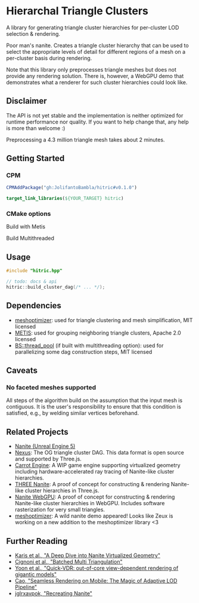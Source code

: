 # Hierarchal Triangle Clusters

A library for generating triangle cluster hierarchies for per-cluster LOD selection & rendering.

Poor man's nanite. Creates a triangle cluster hierarchy that can be used to select the appropriate levels of detail for different regions of a mesh on a per-cluster basis during rendering.

Note that this library only preprocesses triangle meshes but does not provide any rendering solution. There is, however, a WebGPU demo that demonstrates what a renderer for such cluster hierarchies could look like.

## Disclaimer

The API is not yet stable and the implementation is neither optimized for runtime performance nor quality.
If you want to help change that, any help is more than welcome :)

Preprocessing a 4.3 million triangle mesh takes about 2 minutes.

## Getting Started

### CPM

```cmake
CPMAddPackage("gh:JolifantoBambla/hitric#v0.1.0")

target_link_libraries(${YOUR_TARGET} hitric)
```

### CMake options

Build with Metis

Build Multithreaded

## Usage

```cpp
#include "hitric.hpp"

// todo: docs & api
hitric::build_cluster_dag(/* ... */);
```


## Dependencies

 - [meshoptimizer](https://github.com/zeux/meshoptimizer): used for triangle clustering and mesh simplification, MIT licensed
 - [METIS](https://github.com/KarypisLab/METIS): used for grouping neighboring triangle clusters, Apache 2.0 licensed
 - [BS::thread_pool](https://github.com/bshoshany/thread-pool) (if built with multithreading option): used for parallelizing some dag construction steps, MIT licensed

## Caveats

### No faceted meshes supported

All steps of the algorithm build on the assumption that the input mesh is contiguous. It is the user's responsibility to ensure that this condition is satisfied, e.g., by welding similar vertices beforehand.

## Related Projects

 - [Nanite (Unreal Engine 5)](https://dev.epicgames.com/documentation/en-us/unreal-engine/nanite-virtualized-geometry-in-unreal-engine)
 - [Nexus](https://github.com/cnr-isti-vclab/nexus): The OG triangle cluster DAG. This data format is open source and supported by Three.js.
 - [Carrot Engine](https://github.com/jglrxavpok/Carrot): A WIP game engine supporting virtualized geometry including hardware-accelerated ray tracing of Nanite-like cluster hierarchies.
 - [THREE Nanite](https://github.com/AIFanatic/three-nanite): A proof of concept for constructing & rendering Nanite-like cluster hierarchies in Three.js.
 - [Nanite WebGPU](https://github.com/Scthe/nanite-webgpu): A proof of concept for constructing & rendering Nanite-like cluster hierarchies in WebGPU. Includes software rasterization for very small triangles.
 - [meshoptimizer](https://github.com/zeux/meshoptimizer): A wild nanite demo appeared! Looks like Zeux is working on a new addition to the meshoptimizer library <3

## Further Reading

 - [Karis et al., "A Deep Dive into Nanite Virtualized Geometry"](https://advances.realtimerendering.com/s2021/Karis_Nanite_SIGGRAPH_Advances_2021_final.pdf)
 - [Cignoni et al., "Batched Multi Triangulation"](https://ieeexplore.ieee.org/document/1532797)
 - [Yoon et al., "Quick-VDR: out-of-core view-dependent rendering of gigantic models"](https://ieeexplore.ieee.org/document/1432683)
 - [Cao, "Seamless Rendering on Mobile: The Magic of Adaptive LOD Pipeline"](https://advances.realtimerendering.com/s2024/content/Cao-NanoMesh/AdavanceRealtimeRendering_NanoMesh0810.pdf)
 - [jglrxavpok, "Recreating Nanite"](https://jglrxavpok.github.io/2023/11/12/recreating-nanite-the-plan.html)
